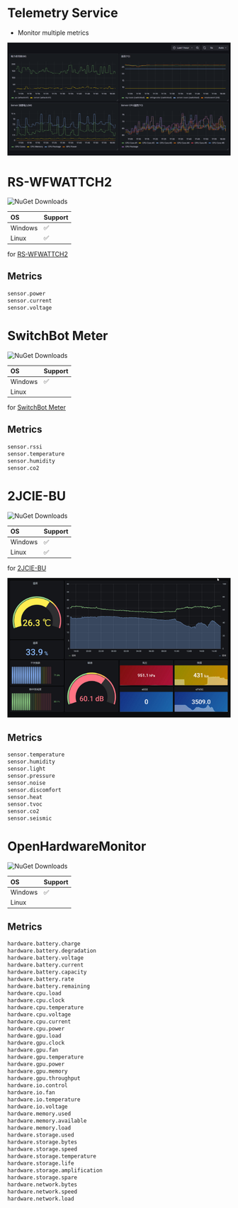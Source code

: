 # Telemetry Service

- Monitor multiple metrics

![Grafana](https://github.com/usausa/opentelemetry-extension/blob/main/Document/telemetry.png)

# RS-WFWATTCH2

![NuGet Downloads](https://img.shields.io/nuget/dt/OpenTelemetryExtension.Instrumentation.WFWattch2)

|OS|Support|
|:----|:----|
|Windows|✅|
|Linux|✅|

for [RS-WFWATTCH2](https://www.ratocsystems.com/products/sensor/watt/rswfwattch2/)

## Metrics

```
sensor.power
sensor.current
sensor.voltage
```

# SwitchBot Meter

![NuGet Downloads](https://img.shields.io/nuget/dt/OpenTelemetryExtension.Instrumentation.SwitchBot.Windows)

|OS|Support|
|:----|:----|
|Windows|✅|
|Linux||

for [SwitchBot Meter](https://www.switchbot.jp/products/switchbot-meter)

## Metrics

```
sensor.rssi
sensor.temperature
sensor.humidity
sensor.co2
```

# 2JCIE-BU

![NuGet Downloads](https://img.shields.io/nuget/dt/OpenTelemetryExtension.Instrumentation.SensorOmron)

|OS|Support|
|:----|:----|
|Windows|✅|
|Linux|✅|

for [2JCIE-BU](https://www.fa.omron.co.jp/products/family/3724/lineup.html)

![Grafana](https://github.com/usausa/opentelemetry-extension/blob/main/Document/sensor.png)

## Metrics

```
sensor.temperature
sensor.humidity
sensor.light
sensor.pressure
sensor.noise
sensor.discomfort
sensor.heat
sensor.tvoc
sensor.co2
sensor.seismic
```

# OpenHardwareMonitor

![NuGet Downloads](https://img.shields.io/nuget/dt/OpenTelemetryExtension.Instrumentation.HardwareMonitor)

|OS|Support|
|:----|:----|
|Windows|✅|
|Linux||

## Metrics

```
hardware.battery.charge
hardware.battery.degradation
hardware.battery.voltage
hardware.battery.current
hardware.battery.capacity
hardware.battery.rate
hardware.battery.remaining
hardware.cpu.load
hardware.cpu.clock
hardware.cpu.temperature
hardware.cpu.voltage
hardware.cpu.current
hardware.cpu.power
hardware.gpu.load
hardware.gpu.clock
hardware.gpu.fan
hardware.gpu.temperature
hardware.gpu.power
hardware.gpu.memory
hardware.gpu.throughput
hardware.io.control
hardware.io.fan
hardware.io.temperature
hardware.io.voltage
hardware.memory.used
hardware.memory.available
hardware.memory.load
hardware.storage.used
hardware.storage.bytes
hardware.storage.speed
hardware.storage.temperature
hardware.storage.life
hardware.storage.amplification
hardware.storage.spare
hardware.network.bytes
hardware.network.speed
hardware.network.load
```

